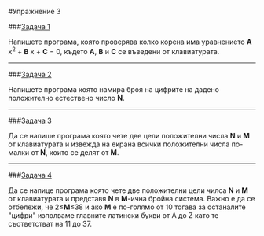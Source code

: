 #Упражнение 3

###[Задача 1](src1/main.cpp)

Напишете програма, която проверява колко корена има уравнението __A__ x<sup>2</sup> + __B__ x + __C__ = 0, където __A__, __B__ и __C__ се въведени от клавиатурата.

---

###[Задача 2](src2/main.cpp)

Напишете програма която намира броя на цифрите на дадено положително естествено число __N__.

---

###[Задача 3](src3/main.cpp)

Да се напише програма която чете две цели положителни числа __N__ и __M__ от клавиатурата и извежда на екрана всички положителни числа по-малки от __N__, които се делят от __M__.

---

###[Задача 4](src4/main.cpp)

Да се напице програма която чете две положителни цели чилса __N__ и __М__ от клавиатурата и представя __N__ в __М__-ична бройна система. Важно е да се отбележи, че 2&le;__М__&le;38 и ако __М__ е по-голямо от 10 тогава за останалите "цифри" изполваме главните латински букви от A до Z като те съответстват на 11 до 37. 

